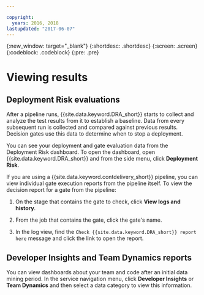```yaml
---

copyright:
  years: 2016, 2018
lastupdated: "2017-06-07" 
---
```


{:new_window: target="_blank"}
{:shortdesc: .shortdesc}
{:screen: .screen}
{:codeblock: .codeblock}
{:pre: .pre}

# Viewing results

## Deployment Risk evaluations

After a pipeline runs, {{site.data.keyword.DRA_short}} starts to collect and analyze the test results from it to establish a baseline. Data from every subsequent run is collected and compared against previous results. Decision gates use this data to determine when to stop a deployment. 

You can see your deployment and gate evaluation data from the Deployment Risk dashboard. To open the dashboard, open {{site.data.keyword.DRA_short}} and from the side menu, click **Deployment Risk**.

If you are using a {{site.data.keyword.contdelivery_short}} pipeline, you can view individual gate execution reports from the pipeline itself. To view the decision report for a gate from the pipeline:

1. On the stage that contains the gate to check, click **View logs and history**.

2. From the job that contains the gate, click the gate's name.

3. In the log view, find the `Check {{site.data.keyword.DRA_short}} report here` message and click the link to open the report.

## Developer Insights and Team Dynamics reports

You can view dashboards about your team and code after an initial data mining period. In the service navigation menu, click **Developer Insights** or **Team Dynamics** and then select a data category to view this information.
